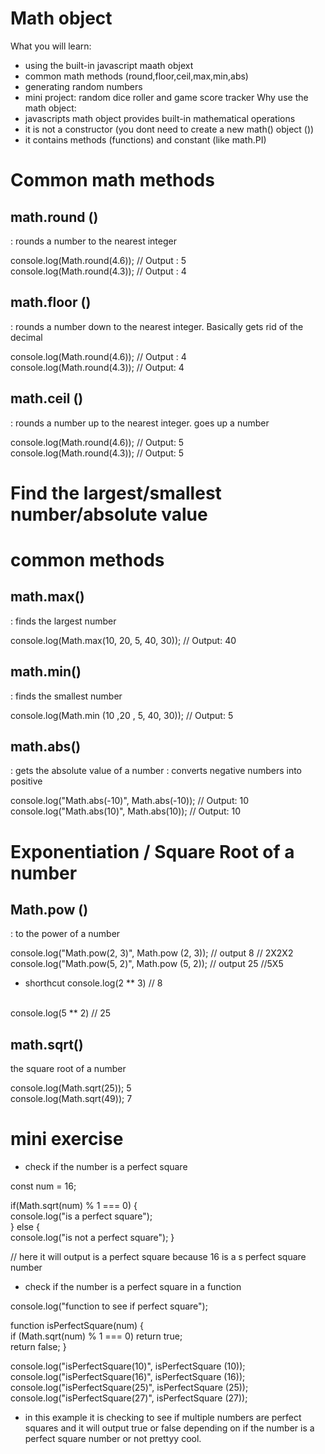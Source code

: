 # Math object  
What you will learn:
- using the built-in javascript maath objext
- common math methods (round,floor,ceil,max,min,abs)
- generating random numbers 
- mini project: random dice roller and game score tracker 
Why use the math object:
- javascripts math object provides built-in mathematical operations
- it is not a constructor (you dont need to create a new math() object ())
- it contains methods (functions) and constant (like math.PI)

# Common math methods

## math.round ()
: rounds a number to the nearest integer

console.log(Math.round(4.6)); // Output : 5
<br/>
console.log(Math.round(4.3)); // Output : 4

## math.floor ()
: rounds a number down to the nearest integer. Basically gets rid of the decimal 

console.log(Math.round(4.6)); // Output : 4
<br/>
console.log(Math.round(4.3)); // Output: 4

## math.ceil ()
: rounds a number up to the nearest integer. goes up a number

console.log(Math.round(4.6)); // Output: 5
<br/>
console.log(Math.round(4.3)); // Output: 5 

# Find the largest/smallest number/absolute value
 
# common methods 

## math.max()
: finds the largest number 

console.log(Math.max(10, 20, 5, 40, 30)); // Output: 40


## math.min()
: finds the smallest number 

console.log(Math.min (10 ,20 , 5, 40, 30)); // Output: 5

## math.abs()
: gets the absolute value of a number : converts negative numbers into positive 


console.log("Math.abs(-10)", Math.abs(-10)); // Output: 10
<br/>
console.log("Math.abs(10)", Math.abs(10)); // Output: 10

# Exponentiation / Square Root of a number 

## Math.pow ()
: to the power of a number 

console.log("Math.pow(2, 3)", Math.pow (2, 3)); // output 8 // 2X2X2
<br/>
console.log("Math.pow(5, 2)", Math.pow (5, 2)); // output 25 //5X5 

- shorthcut 
console.log(2 ** 3) // 8
<br/>
console.log(5 ** 2) // 25


## math.sqrt()
the square root of a number

console.log(Math.sqrt(25)); 5
<br/>
console.log(Math.sqrt(49)); 7 

# mini exercise
- check if the number is a perfect square

const num = 16; 

if(Math.sqrt(num) % 1 === 0) {
    <br/>
    console.log("is a perfect square");
    <br/>
} else {
    <br/>
    console.log("is not a perfect square");
}

// here it will output is  a perfect square because 16 is a s perfect square number

- check if the number is a perfect square in a function 

console.log("function to see if perfect square");

function isPerfectSquare(num) {
    <br/>
    if (Math.sqrt(num) % 1 === 0) return true;
    <br/>
    return false;
}

console.log("isPerfectSquare(10)", isPerfectSquare (10));
<br/>
console.log("isPerfectSquare(16)", isPerfectSquare (16));
<br/>
console.log("isPerfectSquare(25)", isPerfectSquare (25));
<br/>
console.log("isPerfectSquare(27)", isPerfectSquare (27));

- in this example it is checking to see if multiple numbers are perfect squares and it will output true or false depending on if the number is a perfect square number or not prettyy cool.

